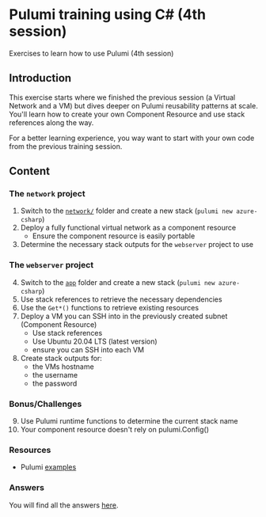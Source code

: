 # Pulumi training using C# (4th session)

Exercises to learn how to use Pulumi (4th session)

## Introduction

This exercise starts where we finished the previous session (a Virtual Network and a VM) but dives deeper on Pulumi reusability patterns at scale. You'll learn how to create your own Component Resource and use stack references along the way.

For a better learning experience, you way want to start with your own code from the previous training session.

## Content

### The `network` project

1. Switch to the [`network/`](./exercise/network/) folder and create a new stack (`pulumi new azure-csharp`)
2. Deploy a fully functional virtual network as a component resource
   * Ensure the component resource is easily portable
3. Determine the necessary stack outputs for the `webserver` project to use

### The `webserver` project

4. Switch to the [`app`](./exercise/webserver/) folder and create a new stack (`pulumi new azure-csharp`)
5. Use stack references to retrieve the necessary dependencies
6. Use the `Get*()` functions to retrieve existing resources
7. Deploy a VM you can SSH into in the previously created subnet (Component Resource)
   * Use stack references
   * Use Ubuntu 20.04 LTS (latest version)
   * ensure you can SSH into each VM
8. Create stack outputs for:
   * the VMs hostname
   * the username
   * the password

### Bonus/Challenges

9. Use Pulumi runtime functions to determine the current stack name
10. Your component resource doesn't rely on pulumi.Config()

### Resources

* Pulumi [examples](https://github.com/pulumi/examples)

### Answers

You will find all the answers [here](answer/).
